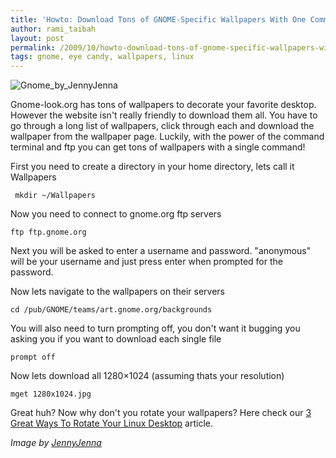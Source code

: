 ```yaml
---
title: 'Howto: Download Tons of GNOME-Specific Wallpapers With One Command'
author: rami_taibah
layout: post
permalink: /2009/10/howto-download-tons-of-gnome-specific-wallpapers-with-one-command/
tags: gnome, eye candy, wallpapers, linux
---
```


![Gnome_by_JennyJenna]({filename}/images/Gnome_by_JennyJenna.jpg)

Gnome-look.org has tons of wallpapers to decorate your favorite desktop. However the website isn't really friendly to download them all. You have to go through a long list of wallpapers, click through each and download the wallpaper from the wallpaper page. Luckily, with the power of the command terminal and ftp you can get tons of wallpapers with a single command!

First you need to create a directory in your home directory, lets call it Wallpapers 

     mkdir ~/Wallpapers

Now you need to connect to gnome.org ftp servers 

    ftp ftp.gnome.org

Next you will be asked to enter a username and password. "anonymous" will be your username and just press enter when prompted for the password. 

Now lets navigate to the wallpapers on their servers 

    cd /pub/GNOME/teams/art.gnome.org/backgrounds

You will also need to turn prompting off, you don't want it bugging you asking you if you want to download each single file 

    prompt off 

Now lets download all 1280×1024 (assuming thats your resolution) 

    mget 1280x1024.jpg

Great huh? Now why don't you rotate your wallpapers? Here check our [3 Great Ways To Rotate Your Linux Desktop]({filename}/blog/2009-03-25-3-great-ways-to-rotate-your-linux-desktop.markdown) article.


*Image by [JennyJenna](http://jennyjenna.deviantart.com/art/Gnome-55354979)*
